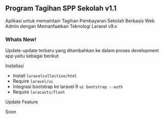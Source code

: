 ## Program Tagihan SPP Sekolah v1.1
Aplikasi untuk memaintain Tagihan Pembayaran Sekolah Berbasis Web Admin dengan Memanfaatkan Teknologi Laravel v9.x

### Whats New!
Update-update terbaru yang ditambahkan ke dalam proses development app yaitu sebagai berikut

Installasi

- Install `laravelcollective/html`
- Require `laravel/ui`
- Integrasi bootstrap ke laravel 9 `ui bootstrap --auth`
- Require `laracasts/flash`

Update Feature

Soon
